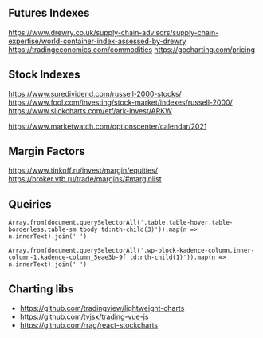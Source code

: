 ## Futures Indexes

https://www.drewry.co.uk/supply-chain-advisors/supply-chain-expertise/world-container-index-assessed-by-drewry
https://tradingeconomics.com/commodities
https://gocharting.com/pricing


## Stock Indexes

https://www.suredividend.com/russell-2000-stocks/
https://www.fool.com/investing/stock-market/indexes/russell-2000/
https://www.slickcharts.com/etf/ark-invest/ARKW

https://www.marketwatch.com/optionscenter/calendar/2021


## Margin Factors

https://www.tinkoff.ru/invest/margin/equities/
https://broker.vtb.ru/trade/margins/#marginlist

## Queiries

    Array.from(document.querySelectorAll('.table.table-hover.table-borderless.table-sm tbody td:nth-child(3)')).map(n => n.innerText).join(' ')

    Array.from(document.querySelectorAll('.wp-block-kadence-column.inner-column-1.kadence-column_5eae3b-9f td:nth-child(1)')).map(n => n.innerText).join(' ')


## Charting libs

* https://github.com/tradingview/lightweight-charts
* https://github.com/tvjsx/trading-vue-js
* https://github.com/rrag/react-stockcharts